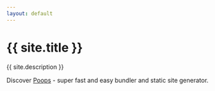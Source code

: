 ```yaml
---
layout: default
---
```

# {{ site.title }}
{{ site.description }}

Discover [Poops](https://github.com/stamat/poops/) - super fast and easy bundler and static site generator.
